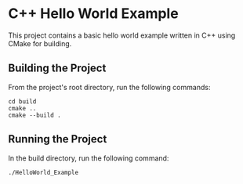 # C++ Hello World Example
This project contains a basic hello world example written in C++ using CMake for building.

## Building the Project
From the project's root directory, run the following commands:
```
cd build
cmake ..
cmake --build .
```

## Running the Project
In the build directory, run the following command:
```
./HelloWorld_Example
```